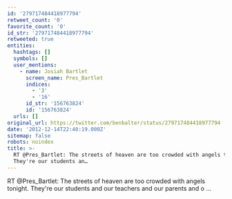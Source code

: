 ```yaml
---
id: '279717484418977794'
retweet_count: '0'
favorite_count: '0'
id_str: '279717484418977794'
retweeted: true
entities:
  hashtags: []
  symbols: []
  user_mentions:
    - name: Josiah Bartlet
      screen_name: Pres_Bartlet
      indices:
        - '3'
        - '16'
      id_str: '156763824'
      id: '156763824'
  urls: []
original_url: https://twitter.com/benbalter/status/279717484418977794
date: '2012-12-14T22:40:19.000Z'
sitemap: false
robots: noindex
title: >-
  RT @Pres_Bartlet: The streets of heaven are too crowded with angels tonight.
  They're our students an…
---
```


RT @Pres_Bartlet: The streets of heaven are too crowded with angels tonight. They're our students and our teachers and our parents and o ...